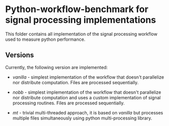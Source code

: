 # Python-workflow-benchmark for signal processing implementations

This folder contains all implementation of the signal processing workflow
used to measure python performance.

## Versions

Currently, the following version are implemented:

+ _vanilla_ - simplest implementation of the workflow that doesn't parallelize
nor distribute computation. Files are processed sequentially.

+ _nobb_ - simplest implementation of the workflow that doesn't parallelize
nor distribute computation and uses a custom implementation of signal
processing routines. Files are processed sequentially.

+ _mt_ - trivial multi-threaded approach, it is based on _vanilla_ but
processes multiple files simultaneously using python multi-processing library.
